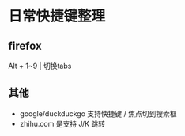 # 日常快捷键整理

## firefox

Alt + 1~9  | 切换tabs



## 其他

- google/duckduckgo 支持快捷键 / 焦点切到搜索框
- zhihu.com 是支持 J/K 跳转